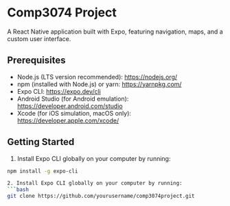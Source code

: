 # Comp3074 Project

A React Native application built with Expo, featuring navigation, maps, and a custom user interface.

## Prerequisites

- Node.js (LTS version recommended): https://nodejs.org/
- npm (installed with Node.js) or yarn: https://yarnpkg.com/
- Expo CLI: https://expo.dev/cli
- Android Studio (for Android emulation): https://developer.android.com/studio
- Xcode (for iOS simulation, macOS only): https://developer.apple.com/xcode/

## Getting Started

1. Install Expo CLI globally on your computer by running:

```bash
npm install -g expo-cli

2. Install Expo CLI globally on your computer by running:
```bash
git clone https://github.com/yourusername/comp3074project.git
